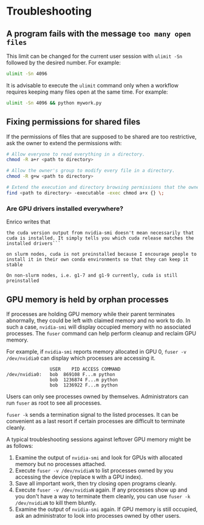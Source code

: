 # Troubleshooting

## A program fails with the message `too many open files`

This limit can be changed for the current user session with `ulimit -Sn` followed by the desired number. For example:

```sh
ulimit -Sn 4096
```

It is advisable to execute the `ulimit` command only when a workflow requires keeping many files open at the same time. For example:

```sh
ulimit -Sn 4096 && python mywork.py
```

## Fixing permissions for shared files

If the permissions of files that are supposed to be shared are too restrictive, ask the owner to extend the permissions with:

```sh
# Allow everyone to read everything in a directory.
chmod -R a+r <path to directory>

# Allow the owner's group to modify every file in a directory.
chmod -R g+w <path to directory>

# Extend the execution and directory browsing permissions that the owner has in a directory to everyone.
find <path to directory> -executable -exec chmod a+x {} \;
```
### Are GPU drivers installed everywhere?

Enrico writes that 

```text
the cuda version output from nvidia-smi doesn't mean necessarily that cuda is installed. It simply tells you which cuda release matches the installed drivers```

on slurm nodes, cuda is not preinstalled because I encourage people to install it in their own conda environments so that they can keep it stable

On non-slurm nodes, i.e. g1-7 and g1-9 currently, cuda is still preinstalled
```

## GPU memory is held by orphan processes

If processes are holding GPU memory while their parent terminates abnormally, they could be left with claimed memory and no work to do.
In such a case, `nvidia-smi` will display occupied memory with no associated processes.
The `fuser` command can help perform cleanup and reclaim GPU memory.

For example, if `nvidia-smi` reports memory allocated in GPU 0, `fuser -v /dev/nvidia0` can display which processes are accessing it.

```text
                USER    PID ACCESS COMMAND
/dev/nvidia0:   bob  869108 F...m python
                bob  1236874 F...m python
                bob  1236922 F...m python
```

Users can only see processes owned by themselves.
Administrators can run `fuser` as root to see all processes.

`fuser -k` sends a termination signal to the listed processes.
It can be convenient as a last resort if certain processes are difficult to terminate cleanly.

A typical troubleshooting sessions against leftover GPU memory might be as follows:

1. Examine the output of `nvidia-smi` and look for GPUs with allocated memory but no processes attached.
1. Execute `fuser -v /dev/nvidiaN` to list processes owned by you accessing the device (replace `N` with a GPU index).
1. Save all important work, then try closing open programs cleanly.
1. Execute `fuser -v /dev/nvidiaN` again.
  If any processes show up and you don't have a way to terminate them cleanly, you can use `fuser -k /dev/nvidiaN` to kill them bluntly.
1. Examine the output of `nvidia-smi` again.
   If GPU memory is still occupied, ask an administrator to look into processes owned by other users.
